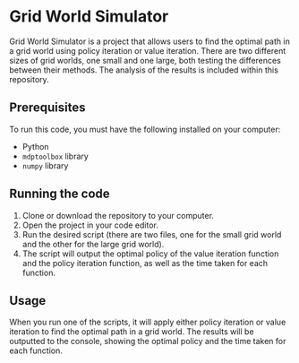 # Grid World Simulator

Grid World Simulator is a project that allows users to find the optimal path in a grid world using policy iteration or value iteration. There are two different sizes of grid worlds, one small and one large, both testing the differences between their methods. The analysis of the results is included within this repository.

## Prerequisites

To run this code, you must have the following installed on your computer:

- Python
- `mdptoolbox` library
- `numpy` library

## Running the code

1. Clone or download the repository to your computer.
2. Open the project in your code editor.
3. Run the desired script (there are two files, one for the small grid world and the other for the large grid world).
4. The script will output the optimal policy of the value iteration function and the policy iteration function, as well as the time taken for each function.

## Usage

When you run one of the scripts, it will apply either policy iteration or value iteration to find the optimal path in a grid world. The results will be outputted to the console, showing the optimal policy and the time taken for each function.
